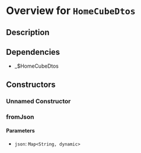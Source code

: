 # Overview for `HomeCubeDtos`

## Description



## Dependencies

- _$HomeCubeDtos

## Constructors

### Unnamed Constructor


### fromJson


#### Parameters

- `json`: `Map<String, dynamic>`

